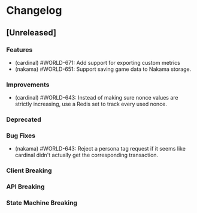 <!--
Guiding Principles:

Changelogs are for humans, not machines.
There should be an entry for every single version.
The same types of changes should be grouped.
Versions and sections should be linkable.
The latest version comes first.
The release date of each version is displayed.
Mention whether you follow Semantic Versioning.

Usage:

Change log entries are to be added to the Unreleased section under the
appropriate stanza (see below). Each entry is required to include a tag and
the Github issue reference in the following format:

* (<tag>) \#<issue-number> message

The tag should consist of where the change is being made ex. (cardinal), (evm)
The issue numbers will later be link-ified during the release process so you do
not have to worry about including a link manually, but you can if you wish.

Types of changes (Stanzas):

"Features" for new features.
"Improvements" for changes in existing functionality.
"Deprecated" for soon-to-be removed features.
"Bug Fixes" for any bug fixes.
"Client Breaking" for breaking API routes, gRPC routes, or Cardinal SDK code.
"API Breaking" for breaking exported APIs used by developers building on World Engine.
"State Machine Breaking" for any changes that result in a different AppState given same genesis state and tx list.
Ref: https://keepachangelog.com/en/1.0.0/
-->

# Changelog

## [Unreleased]

### Features

- (cardinal) #WORLD-671: Add support for exporting custom metrics
- (nakama) #WORLD-651: Support saving game data to Nakama storage.

### Improvements

- (cardinal) #WORLD-643: Instead of making sure nonce values are strictly increasing, use a Redis set to track every used nonce.

### Deprecated

### Bug Fixes

- (nakama) #WORLD-643: Reject a persona tag request if it seems like cardinal didn't actually get the corresponding transaction.

### Client Breaking

### API Breaking

### State Machine Breaking
